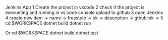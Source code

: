 Jenkins App
1 Create the project in vscode 
2 check if the project is execueting and running in vs code console upload to github
3 open Jenkins 
4 create new item -> name -> freestyle -> ok -> description -> gthublink ->
5 cd $WORKSPACE 
dotnet build 
dotnet run

Or 
cd $WORKSPACE 
dotnet build 
dotnet test
